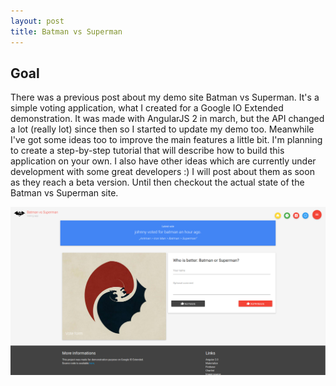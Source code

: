 ```yaml
---
layout: post
title: Batman vs Superman
---
```


## Goal
There was a previous post about my demo site Batman vs Superman. It's a simple voting application, what I created for a Google IO Extended
demonstration. It was made with AngularJS 2 in march, but the API changed a lot (really lot) since then so I started to update my
demo too. Meanwhile I've got some ideas too to improve the main features a little bit. I'm planning to create a step-by-step tutorial
that will describe how to build this application on your own. I also have other ideas which are currently under development with some
great developers :) I will post about them as soon as they reach a beta version. Until then checkout the actual state of the Batman vs Superman
site.

![](/public/bvs_2015_11_19.png)